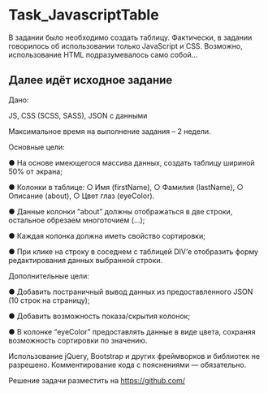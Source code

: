 # Task_JavascriptTable

В задании было необходимо создать таблицу. Фактически, в задании говорилось об использовании только JavaScript и CSS. 
Возможно, использование HTML подразумевалось само собой...

## Далее идёт исходное задание

Дано:

JS, CSS (SCSS, SASS), JSON с данными

Максимальное время на выполнение задания – 2 недели.

Основные цели:

● На основе имеющегося массива данных, создать таблицу шириной 50% от экрана;

● Колонки в таблице:
    ○ Имя (firstName),
    ○ Фамилия (lastName),
    ○ Описание (about),
    ○ Цвет глаз (eyeColor).

● Данные колонки “about” должны отображаться в две строки, остальное обрезаем многоточием (...);

● Каждая колонка должна иметь свойство сортировки;

● При клике на строку в соседнем с таблицей DIV’е отобразить форму редактирования данных выбранной строки.

Дополнительные цели:

● Добавить постраничный вывод данных из предоставленного JSON (10 строк на страницу);

● Добавить возможность показа/скрытия колонок;

● В колонке “eyeColor” предоставлять данные в виде цвета, сохраняя возможность сортировки по значению.

Использование jQuery, Bootstrap и других фреймворков и библиотек не разрешено. Комментирование кода с пояснениями — обязательно.

Решение задачи разместить на https://github.com/
